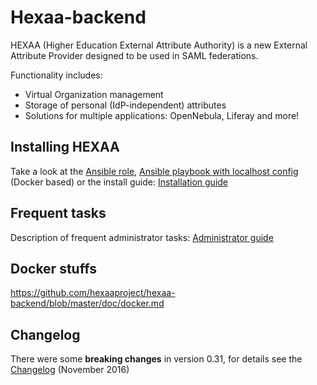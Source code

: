 Hexaa-backend
========================

HEXAA (Higher Education External Attribute Authority) is a new External Attribute Provider designed to be used in SAML federations.

Functionality includes:

+ Virtual Organization management
+ Storage of personal (IdP-independent) attributes
+ Solutions for multiple applications: OpenNebula, Liferay and more!

Installing HEXAA
----------------

Take a look at the
[Ansible role](https://github.com/hexaaproject/ansible-role-hexaa-backend),
[Ansible playbook with localhost config](https://github.com/hexaaproject/ansible-hexaa)
(Docker based) or the install guide:
[Installation guide](https://github.com/hexaaproject/hexaa-backend/blob/master/doc/installation.md)

Frequent tasks
--------------

Description of frequent administrator tasks:
[Administrator guide](https://github.com/hexaaproject/hexaa-backend/blob/master/doc/administrator-guide.md)

Docker stuffs
-------------
https://github.com/hexaaproject/hexaa-backend/blob/master/doc/docker.md

Changelog
----------
There were some __breaking changes__ in version 0.31, for details see the [Changelog](https://github.com/hexaaproject/hexaa-backend/blob/master/doc/CHANGELOG.md) (November 2016)
